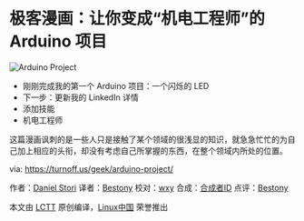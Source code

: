 极客漫画：让你变成“机电工程师”的 Arduino 项目
===

![Arduino Project](https://turnoff.us/image/en/arduino-new.png)

- 刚刚完成我的第一个 Arduino 项目：一个闪烁的 LED
- 下一步：更新我的 LinkedIn 详情
- 添加技能
- 机电工程师

这篇漫画讽刺的是一些人只是接触了某个领域的很浅显的知识，就急急忙忙的为自己加上相应的头衔，却没有考虑自己所掌握的东西，在整个领域内所处的位置。

via: https://turnoff.us/geek/arduino-project/

作者：[Daniel Stori][a]
译者：[Bestony](https://github.com/Bestony)
校对：[wxy](https://github.com/wxy)
合成：[合成者ID](https://github.com/合成者ID)
点评：[Bestony](https://github.com/Bestony)

本文由 [LCTT](https://github.com/LCTT/TranslateProject) 原创编译，[Linux中国](https://linux.cn/) 荣誉推出

[a]:http://turnoff.us/about/
